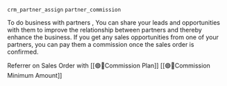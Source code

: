 `crm_partner_assign` `partner_commission`

To do business with partners , You can share your leads and opportunities with them to improve the relationship between partners and thereby enhance the business. 
If you get any sales opportunities from one of your partners, you can pay them a commission once the sales order is confirmed. 

Referrer on Sales Order with 
[[🟣👤Commission Plan]]
[[🟣👤Commission Minimum Amount]]